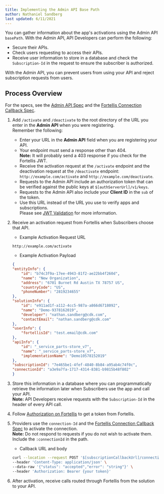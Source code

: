 ```yaml
---
title: Implementing the Admin API Base Path
author: Nathaniel Sandberg
last updated: 6/11/2021
---
```


You can gather information about the app's activations using the Admin API `basePath`.
With the Admin API, API Developers can perform the following:

* Secure their APIs.  
* Check users requesting to access their APIs.  
* Receive user information to store in a database and check the `Subscription-Id` in the request to ensure the subscriber is authorized.  

With the Admin API, you can prevent users from using your API and reject subscription requests from users.

## Process Overview

For the specs, see the [Admin API Spec](/docs/tutorials/admin-api/admin-api-specs) and the [Fortellis Connection Callback Spec](/docs/tutorials/admin-api/fortellis-connection-callback).

1. Add `/activate` and `/deactivate` to the root directory of the URL
    you enter in the **Admin API**
    when you were registering.  
    Remember the following:  
    * Enter your URL in the **Admin API** field
    when you are registering your API.
    * Your endpoint must send a response other than 404.  
    **Note:** It will probably send a 403 response if you check for the Fortellis JWT.
    * Receive the activation request at the `/activate` endpoint and the deactivation request at the `/deactivate` endpoint: `http://example.com/activate` and `http://example.com/deactivate`.
    * Requests to the Admin API include an authorization token
    that can be verified against the public keys at `$[authServerUrl]/v1/keys`.  
    * Requests to the Admin API also include your **Client ID** in the `sub` of the token.
    * Use this URL instead of the URL
    you use to verify apps and subscriptions.  
    Please see [JWT Validation](/docs/tutorials/solution-integration/options-for-api-authorization#fortellis-oauth-2.0) for more information.  
1. Receive an activation request from Fortellis
    when Subscribers choose that API.
    * Example Activation Request URL

    ```text
    http://example.com/activate
    ```

    * Example Activation Payload

    ```json
    {
    "entityInfo": {
        "id": "b74c3f9a-17ee-4943-81f2-ae22bb4f260d",
        "name": "New Organization",
        "address": "6701 Burnet Rd Austin TX 78757 US",
        "countryCode": "US",
        "phoneNumber": "2819234655"
    },
    "solutionInfo": {
        "id": "e911ad1f-a112-4cc5-987a-a866d6718092",
        "name": "Demo-9378162019",
        "developer": "nathan.sandberg@cdk.com",
        "contactEmail": "nathan.sandberg@cdk.com"
    },
    "userInfo": {
        "fortellisId": "test.email@cdk.com"
    },
    "apiInfo": {
        "id": "_service_parts-store_v7",
        "name": "_service_parts-store_v7",
        "implementationName": "Demo10578152019"
    },
    "subscriptionId": "7e465be1-4fef-4840-8b84-a95ab4c74f0c",
    "connectionId": "a3e9a7fa-1717-4314-8381-b9815b48f802"
    }
    ```

1. Store this information in a database
    where you can programmatically retrieve the information later
    when Subscribers use the app and call your API.  
  **Note:** API Developers receive requests with the `Subscription-Id` in the header of every API call.
1. Follow [Authorization on Fortellis](/docs/tutorials/solution-integration/auth/) to get a token from Fortellis.
1. Providers use the `connection-Id` and the [Fortellis Connection Callback Spec](/docs/tutorials/admin-api/fortellis-connection-callback) to activate the connection.  
    **Note:** Do not respond to requests if you do not wish to activate them.
    Include the `:connectionId` in the path.  
    * Callback URL and body

    ```bash
    curl --location --request POST '$[subscriptionCallbackUrl]/connections/{your connectionId}/callback' \
    --header 'Content-Type: application/json' \
    --data-raw '{"status": "accepted","error": "string"}' \
    --header 'Authorization: Bearer {your token}'
    ```

1. After activation, receive calls routed through Fortellis from the solution to your API.
